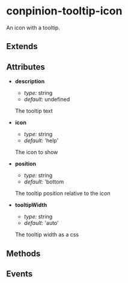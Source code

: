 conpinion-tooltip-icon
======================

An icon with a tooltip.

Extends
-------

Attributes
----------

  * **description**
      - *type:* string
      - *default:* undefined
      
      The tooltip text
 
  * **icon**
      - *type:* string
      - *default:* 'help'
      
      The icon to show

  * **position**
      - *type:* string
      - *default:* 'bottom
      
      The tooltip position relative to the icon

  * **tooltipWidth**
      - *type:* string
      - *default:* 'auto'
      
      The tooltip width as a css 

Methods
-------

Events
------
